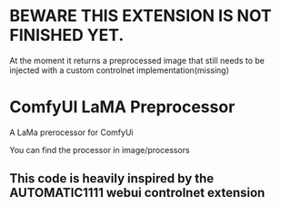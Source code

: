 # BEWARE THIS EXTENSION IS NOT FINISHED YET.
At the moment it returns a preprocessed image that still needs to be injected with a custom controlnet implementation(missing)

# ComfyUI LaMA Preprocessor
 A LaMa prerocessor for ComfyUi
 
 You can find the processor in image/processors
## This code is heavily inspired by the AUTOMATIC1111 webui controlnet extension
